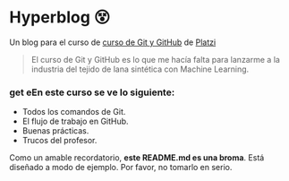 # Hyperblog 😵
Un blog para el curso de [curso de Git y GitHub](https://platzi.com/cursos/git-github/) de [Platzi](https://www.platzi.com)
> El curso de Git y GitHub es lo que me hacía falta para lanzarme a la industria del tejido de lana sintética con Machine Learning.

### get eEn este curso se ve lo siguiente:
* Todos los comandos de Git.
* El flujo de trabajo en GitHub.
* Buenas prácticas.
* Trucos del profesor.

Como un amable recordatorio, **este README.md es una broma**. Está diseñado a modo de ejemplo. Por favor, no tomarlo en serio.
